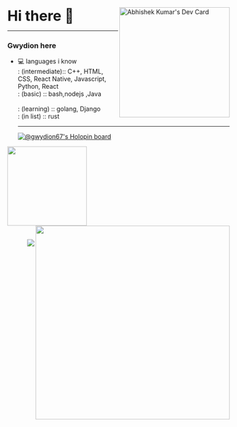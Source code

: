 <div ><p style=" display: inline;font-size: 32; font-weight: bold;"> Hi there 👋</p> <a href="https://app.daily.dev/gwydion67"><img align="right" padding: 5px" src="https://api.daily.dev/devcards/2e57308cbca44557aa034d9a3d90170d.png?r=h0u" height="auto"  width="250px" alt="Abhishek Kumar's Dev Card"/></a><hr></div>

### Gwydion here 
- 💻 languages i know <br>
  : (intermediate)::  C++, HTML, CSS, React Native, Javascript, Python, React  <br>
  : (basic) :: bash,nodejs ,Java <br>  
  : (learning) :: golang, Django <br> 
  : (in list) :: rust <be>


  <div>
    <a href="https://holopin.io/@gwydion67">
      <hr>
        <img src="https://holopin.me/gwydion67" alt="@gwydion67's Holopin board">
    </a>    
  </div>

<div>
<a href="https://github.com/gwydion67">
<img height="180" src="https://github-readme-stats-eight-theta.vercel.app/api/top-langs/?username=gwydion67&layout=compact&langs_count=8&theme=nightowl"/>
</a>
<a href="https://github.com/gwydion67">
<img width="440" style="padding: 0" src="https://github-readme-stats-eight-theta.vercel.app/api?username=gwydion67&show_icons=true&theme=nightowl&include_all_commits=true&count_private=true" align="right" />
</a>
</div>

<br>
<p>
  <img src="https://komarev.com/ghpvc/?username=gwydion67&style=flat-square" align="right"/>
</a> 
</p>

<!--
**gwydion67/gwydion67** is a ✨ _special_ ✨ repository because its `README.md` (this file) appears on your GitHub profile.

Here are some ideas to get you started:

- 🔭 I’m currently working on ...
- 🌱 I’m currently learning ...
- 👯 I’m looking to collaborate on ...
- 🤔 I’m looking for help with ...
- 💬 Ask me about ...
- 📫 How to reach me: ...
- 😄 Pronouns: ...
- ⚡ Fun fact: ...
-->

